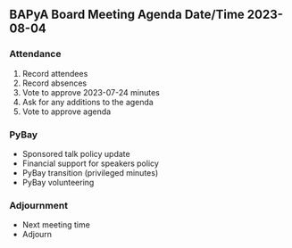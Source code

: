 ## BAPyA Board Meeting Agenda Date/Time 2023-08-04

### Attendance

1. Record attendees
2. Record absences
3. Vote to approve 2023-07-24 minutes
3. Ask for any additions to the agenda
4. Vote to approve agenda

### PyBay

* Sponsored talk policy update
* Financial support for speakers policy
* PyBay transition (privileged minutes)
* PyBay volunteering

### Adjournment

* Next meeting time
* Adjourn
